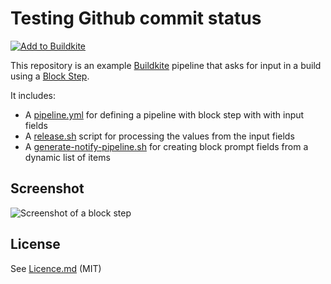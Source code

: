 # Testing Github commit status

[![Add to Buildkite](https://buildkite.com/button.svg)](https://buildkite.com/new)

This repository is an example [Buildkite](https://buildkite.com/) pipeline that asks for input in a build using a [Block Step](https://buildkite.com/docs/pipelines/block-step).

It includes:

* A [pipeline.yml](.buildkite/pipeline.yml) for defining a pipeline with block step with with input fields
* A [release.sh](release.sh) script for processing the values from the input fields
* A [generate-notify-pipeline.sh](generate-notify-pipeline.sh) for creating block prompt fields from a dynamic list of items

## Screenshot

<img src="screenshot.png" alt="Screenshot of a block step" />

## License

See [Licence.md](Licence.md) (MIT)

